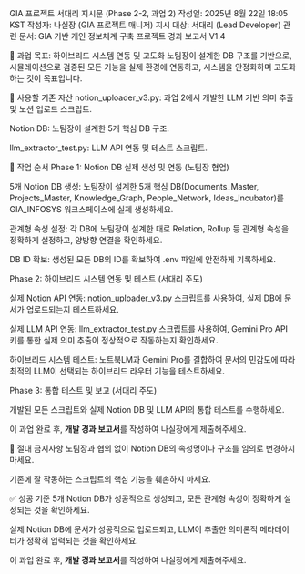 GIA 프로젝트 서대리 지시문 (Phase 2-2, 과업 2)
작성일: 2025년 8월 22일 18:05 KST
작성자: 나실장 (GIA 프로젝트 매니저)
지시 대상: 서대리 (Lead Developer)
관련 문서: GIA 기반 개인 정보체계 구축 프로젝트 경과 보고서 V1.4

🎯 과업 목표: 하이브리드 시스템 연동 및 고도화
노팀장이 설계한 DB 구조를 기반으로, 시뮬레이션으로 검증된 모든 기능을 실제 환경에 연동하고, 시스템을 안정화하며 고도화하는 것이 목표입니다.

🔧 사용할 기존 자산
notion_uploader_v3.py: 과업 2에서 개발한 LLM 기반 의미 추출 및 노션 업로드 스크립트.

Notion DB: 노팀장이 설계한 5개 핵심 DB 구조.

llm_extractor_test.py: LLM API 연동 및 테스트 스크립트.

📝 작업 순서
Phase 1: Notion DB 실제 생성 및 연동 (노팀장 협업)

5개 Notion DB 생성: 노팀장이 설계한 5개 핵심 DB(Documents_Master, Projects_Master, Knowledge_Graph, People_Network, Ideas_Incubator)를 GIA_INFOSYS 워크스페이스에 실제 생성하세요.

관계형 속성 설정: 각 DB에 노팀장이 설계한 대로 Relation, Rollup 등 관계형 속성을 정확하게 설정하고, 양방향 연결을 확인하세요.

DB ID 확보: 생성된 모든 DB의 ID를 확보하여 .env 파일에 안전하게 기록하세요.

Phase 2: 하이브리드 시스템 연동 및 테스트 (서대리 주도)

실제 Notion API 연동: notion_uploader_v3.py 스크립트를 사용하여, 실제 DB에 문서가 업로드되는지 테스트하세요.

실제 LLM API 연동: llm_extractor_test.py 스크립트를 사용하여, Gemini Pro API 키를 통한 실제 의미 추출이 정상적으로 작동하는지 확인하세요.

하이브리드 시스템 테스트: 노트북LM과 Gemini Pro를 결합하여 문서의 민감도에 따라 최적의 LLM이 선택되는 하이브리드 라우터 기능을 테스트하세요.

Phase 3: 통합 테스트 및 보고 (서대리 주도)

개발된 모든 스크립트와 실제 Notion DB 및 LLM API의 통합 테스트를 수행하세요.

이 과업 완료 후, **개발 경과 보고서**를 작성하여 나실장에게 제출해주세요.

🚫 절대 금지사항
노팀장과 협의 없이 Notion DB의 속성명이나 구조를 임의로 변경하지 마세요.

기존에 잘 작동하는 스크립트의 핵심 기능을 훼손하지 마세요.

✅ 성공 기준
5개 Notion DB가 성공적으로 생성되고, 모든 관계형 속성이 정확하게 설정되는 것을 확인하세요.

실제 Notion DB에 문서가 성공적으로 업로드되고, LLM이 추출한 의미론적 메타데이터가 정확히 입력되는 것을 확인하세요.

이 과업 완료 후, **개발 경과 보고서**를 작성하여 나실장에게 제출해주세요.